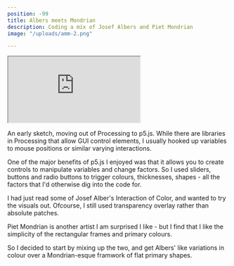 ```yaml
---
position: -99
title: Albers meets Mondrian
description: Coding a mix of Josef Albers and Piet Mondrian
image: "/uploads/amm-2.png"

---
```

<iframe src="https://editor.p5js.org/jesalmehta/embed/g8OFWz3py"></iframe>

An early sketch, moving out of Processing to p5.js. While there are libraries in Processing that allow GUI control elements, I usually hooked up variables to mouse positions or similar varying interactions.

One of the major benefits of p5.js I enjoyed was that it allows you to create controls to manipulate variables and change factors. So I used sliders, buttons and radio buttons to trigger colours, thicknesses, shapes - all the factors that I'd otherwise dig into the code for.

I had just read some of Josef Alber's Interaction of Color, and wanted to try the visuals out. Ofcourse, I still used transparency overlay rather than absolute patches.

Piet Mondrian is another artist I am surprised I like - but I find that I like the simplicity of the rectangular frames and primary colours.

So I decided to start by mixing up the two, and get Albers' like variations in colour over a Mondrian-esque framwork of flat primary shapes.